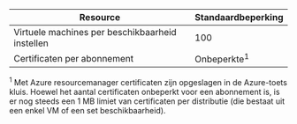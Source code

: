 Resource|Standaardbeperking
---|---
Virtuele machines per beschikbaarheid instellen | 100 
Certificaten per abonnement|Onbeperkte<sup>1</sup>

<sup>1</sup> Met Azure resourcemanager certificaten zijn opgeslagen in de Azure-toets kluis. Hoewel het aantal certificaten onbeperkt voor een abonnement is, is er nog steeds een 1 MB limiet van certificaten per distributie (die bestaat uit een enkel VM of een set beschikbaarheid).
